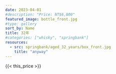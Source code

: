 ```yaml
---
date: 2023-04-01
#description: "Price: NT$6,000"
featured_image: bottle_front.jpg
#type: gallery
sort_by: Name
title: 32年
#categories: ["whisky", "springbank"]
resources:
  - src: springbank/aged_32_years/box_front.jpg
    title: "anyway"
---
```

{{< this_price >}}
